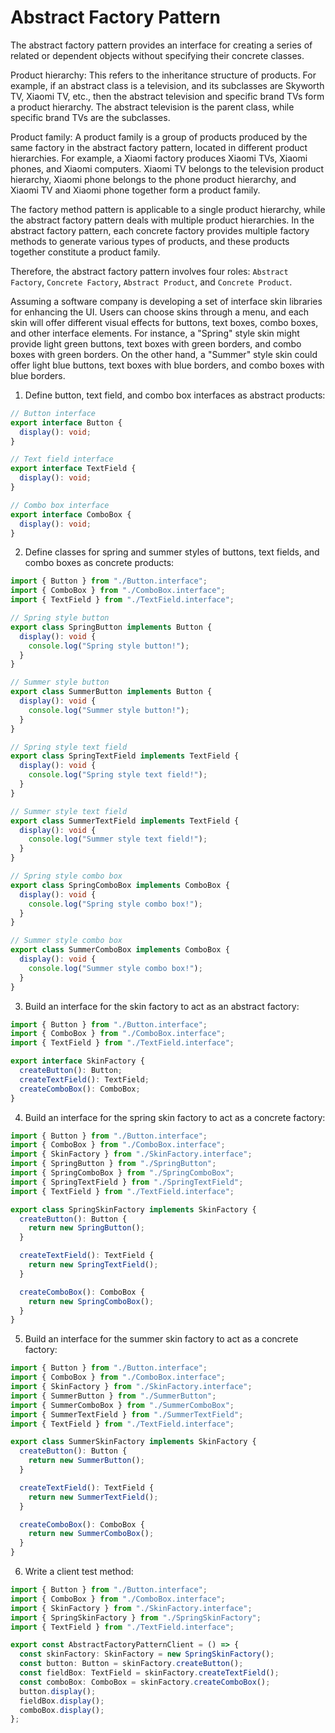 # Abstract Factory Pattern

The abstract factory pattern provides an interface for creating a series of related or dependent objects without specifying their concrete classes.

Product hierarchy: This refers to the inheritance structure of products. For example, if an abstract class is a television, and its subclasses are Skyworth TV, Xiaomi TV, etc., then the abstract television and specific brand TVs form a product hierarchy. The abstract television is the parent class, while specific brand TVs are the subclasses.

Product family: A product family is a group of products produced by the same factory in the abstract factory pattern, located in different product hierarchies. For example, a Xiaomi factory produces Xiaomi TVs, Xiaomi phones, and Xiaomi computers. Xiaomi TV belongs to the television product hierarchy, Xiaomi phone belongs to the phone product hierarchy, and Xiaomi TV and Xiaomi phone together form a product family.

The factory method pattern is applicable to a single product hierarchy, while the abstract factory pattern deals with multiple product hierarchies. In the abstract factory pattern, each concrete factory provides multiple factory methods to generate various types of products, and these products together constitute a product family.

Therefore, the abstract factory pattern involves four roles: `Abstract Factory`, `Concrete Factory`, `Abstract Product`, and `Concrete Product`.

Assuming a software company is developing a set of interface skin libraries for enhancing the UI. Users can choose skins through a menu, and each skin will offer different visual effects for buttons, text boxes, combo boxes, and other interface elements. For instance, a "Spring" style skin might provide light green buttons, text boxes with green borders, and combo boxes with green borders. On the other hand, a "Summer" style skin could offer light blue buttons, text boxes with blue borders, and combo boxes with blue borders.

1. Define button, text field, and combo box interfaces as abstract products:

```ts
// Button interface
export interface Button {
  display(): void;
}

// Text field interface
export interface TextField {
  display(): void;
}

// Combo box interface
export interface ComboBox {
  display(): void;
}
```

2. Define classes for spring and summer styles of buttons, text fields, and combo boxes as concrete products:

```ts
import { Button } from "./Button.interface";
import { ComboBox } from "./ComboBox.interface";
import { TextField } from "./TextField.interface";

// Spring style button
export class SpringButton implements Button {
  display(): void {
    console.log("Spring style button!");
  }
}

// Summer style button
export class SummerButton implements Button {
  display(): void {
    console.log("Summer style button!");
  }
}

// Spring style text field
export class SpringTextField implements TextField {
  display(): void {
    console.log("Spring style text field!");
  }
}

// Summer style text field
export class SummerTextField implements TextField {
  display(): void {
    console.log("Summer style text field!");
  }
}

// Spring style combo box
export class SpringComboBox implements ComboBox {
  display(): void {
    console.log("Spring style combo box!");
  }
}

// Summer style combo box
export class SummerComboBox implements ComboBox {
  display(): void {
    console.log("Summer style combo box!");
  }
}
```

3. Build an interface for the skin factory to act as an abstract factory:

```ts
import { Button } from "./Button.interface";
import { ComboBox } from "./ComboBox.interface";
import { TextField } from "./TextField.interface";

export interface SkinFactory {
  createButton(): Button;
  createTextField(): TextField;
  createComboBox(): ComboBox;
}
```

4. Build an interface for the spring skin factory to act as a concrete factory:

```ts
import { Button } from "./Button.interface";
import { ComboBox } from "./ComboBox.interface";
import { SkinFactory } from "./SkinFactory.interface";
import { SpringButton } from "./SpringButton";
import { SpringComboBox } from "./SpringComboBox";
import { SpringTextField } from "./SpringTextField";
import { TextField } from "./TextField.interface";

export class SpringSkinFactory implements SkinFactory {
  createButton(): Button {
    return new SpringButton();
  }

  createTextField(): TextField {
    return new SpringTextField();
  }

  createComboBox(): ComboBox {
    return new SpringComboBox();
  }
}
```

5. Build an interface for the summer skin factory to act as a concrete factory:

```ts
import { Button } from "./Button.interface";
import { ComboBox } from "./ComboBox.interface";
import { SkinFactory } from "./SkinFactory.interface";
import { SummerButton } from "./SummerButton";
import { SummerComboBox } from "./SummerComboBox";
import { SummerTextField } from "./SummerTextField";
import { TextField } from "./TextField.interface";

export class SummerSkinFactory implements SkinFactory {
  createButton(): Button {
    return new SummerButton();
  }

  createTextField(): TextField {
    return new SummerTextField();
  }

  createComboBox(): ComboBox {
    return new SummerComboBox();
  }
}
```

6. Write a client test method:

```ts
import { Button } from "./Button.interface";
import { ComboBox } from "./ComboBox.interface";
import { SkinFactory } from "./SkinFactory.interface";
import { SpringSkinFactory } from "./SpringSkinFactory";
import { TextField } from "./TextField.interface";

export const AbstractFactoryPatternClient = () => {
  const skinFactory: SkinFactory = new SpringSkinFactory();
  const button: Button = skinFactory.createButton();
  const fieldBox: TextField = skinFactory.createTextField();
  const comboBox: ComboBox = skinFactory.createComboBox();
  button.display();
  fieldBox.display();
  comboBox.display();
};
```
